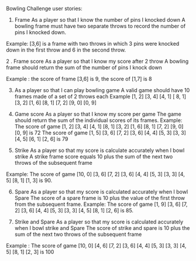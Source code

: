 



Bowling Challenge user stories:

1. Frame
As a player so that I know the number of pins I knocked down
A bowling frame must have two separate throws to record the number of pins I knocked down.

Example: [3,6] is a frame with two throws in which 3 pins were knocked down in the first throw and 6 in the second throw.

2 . Frame score
As a player so that I know my score after 2 throw
A bowling frame should return the sum of the number of pins I knock down

Example : the score of frame [3,6] is 9, the score of [1,7] is 8


3. As a player so that I can play bowling game
A valid game should have 10 frames made of a set of 2 throws each
Example [1, 2] [3, 4] [4, 1] [ 8, 1] [3, 2] [1, 6] [8, 1] [7, 2] [9, 0] [0, 9]

4. Game score
As a player so that I know my score per game
The game should return the sum of the individual scores of its frames.
Example: The score of game [1, 2] [3, 4] [4, 1] [8, 1] [3, 2] [1, 6] [8, 1] [7, 2] [9, 0] [0, 9] is 72
         The score of game [1, 5] [3, 6] [7, 2] [3, 6] [4, 4] [5, 3] [3, 3] [4, 5] [6, 1] [2, 6] is 79

5. Strike
As a player so that my score is calculate accurately when I bowl strike
A strike frame score equals 10 plus the sum of the next two throws of the subsequent frame

Example: The score of game [10, 0] [3, 6] [7, 2] [3, 6] [4, 4] [5, 3] [3, 3] [4, 5] [8, 1] [1, 3] is 90.

6. Spare
As a player so that my score is calculated accurately when I bowl Spare
The score of a spare frame is 10 plus the value of the first throw from the subsequent frame.
Example: The score of game [1, 9] [3, 6] [7, 2] [3, 6] [4, 4] [5, 3] [3, 3] [4, 5] [8, 1] [2, 6] is 85.

7. Strike and Spare
As a player so that my score is calculated accurately when I bowl strike and Spare
The score of strike and spare is 10 plus the sum of the next two throws of the subsequent frame

Example : The score of game [10, 0] [4, 6] [7, 2] [3, 6] [4, 4] [5, 3] [3, 3] [4, 5] [8, 1] [2, 3] is 100
